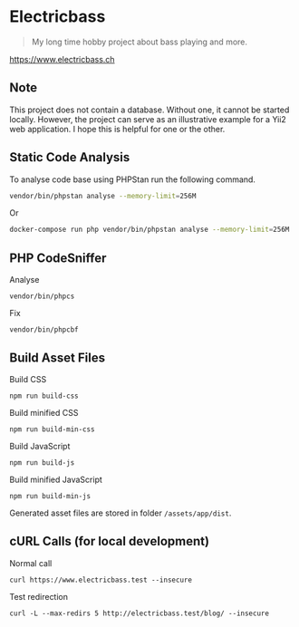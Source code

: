 # Electricbass

> My long time hobby project about bass playing and more.

<https://www.electricbass.ch>

## Note

This project does not contain a database. 
Without one, it cannot be started locally.
However, the project can serve as an illustrative example for a Yii2 web application.
I hope this is helpful for one or the other.

## Static Code Analysis

To analyse code base using PHPStan run the following command.

~~~bash
vendor/bin/phpstan analyse --memory-limit=256M
~~~

Or

~~~bash
docker-compose run php vendor/bin/phpstan analyse --memory-limit=256M
~~~

## PHP CodeSniffer

Analyse

    vendor/bin/phpcs

Fix

    vendor/bin/phpcbf

## Build Asset Files

Build CSS

    npm run build-css

Build minified CSS

    npm run build-min-css

Build JavaScript

    npm run build-js

Build minified JavaScript

    npm run build-min-js

Generated asset files are stored in folder `/assets/app/dist`.

## cURL Calls (for local development)

Normal call
    
    curl https://www.electricbass.test --insecure

Test redirection

    curl -L --max-redirs 5 http://electricbass.test/blog/ --insecure
